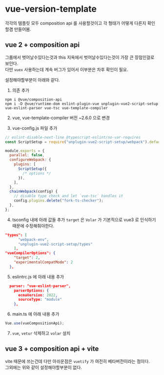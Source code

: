 # vue-version-template

각각의 템플릿 모두 composition api 를 사용할것이고 각 형태가 어떻게 다른지 확인할겸 만들어봄.

## vue 2 + composition api

그룹에서 벗어날수있다는것과 this 지옥에서 벗어날수있다는것이 가장 큰 장점인걸로 보인다.  
다만 `vuex` 사용하는데 계속 버그가 있어서 이부분은 차후 확인이 필요.  

설정해야할부분이 아래와 같다.  

1. 의존 추가 
```
npm i @vue/composition-api 
npm i -D @vue/runtime-dom eslint-plugin-vue unplugin-vue2-script-setup vue-eslint-parser vue-tsc vue-template-compiler
```

2. vue, vue-template-compiler 버전 ~2.6.0 으로 변경 

3. vue-config.js 파일 추가 

```js
// eslint-disable-next-line @typescript-eslint/no-var-requires
const ScriptSetup = require("unplugin-vue2-script-setup/webpack").default;

module.exports = {
  parallel: false,
  configureWebpack: {
    plugins: [
      ScriptSetup({
        /* options */
      }),
    ],
  },
  chainWebpack(config) {
    // disable type check and let `vue-tsc` handles it
    config.plugins.delete("fork-ts-checker");
  },
};
```

4. tsconfig 내에 아래 값들 추가 
`target` 은 `Volar` 가 기본적으로 vue3 로 인식하기때문에 수정해줘야한다.  

```json
"types": [
      "webpack-env",
      "unplugin-vue2-script-setup/types"
    ],
"vueCompilerOptions": {
    "target": 2,
    "experimentalCompatMode": 2
  },
```

5. eslintrc.js 에 아래 내용 추가

```json
  parser: "vue-eslint-parser",
    parserOptions: {
      ecmaVersion: 2022,
      sourceType: "module"
    },
```

6. main.ts 에 아래 내용 추가
```js
Vue.use(vueCompositionApi);
```

7. `vue`, `vetur` 삭제하고 `volar` 설치

## vue 3 + composition api + vite 

vite 때문에 쓰는건데 다만 아쉬운점은 `vuetify` 가 여전히 베타버전이라는 점이다.  
그외에는 위와 같이 설정해야할부분이 없다.  
